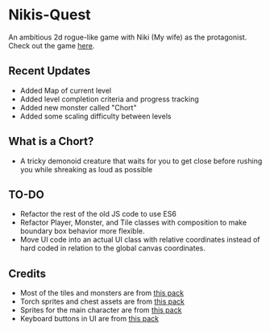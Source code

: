 # Nikis-Quest
An ambitious 2d rogue-like game with Niki (My wife) as the protagonist.
<br>
Check out the game <a href="https://keymaster777.github.io/Nikis-Quest/" target="_blank">here</a>.

## Recent Updates
- Added Map of current level
- Added level completion criteria and progress tracking
- Added new monster called "Chort"
- Added some scaling difficulty between levels
## What is a Chort?
- A tricky demonoid creature that waits for you to get close before rushing you while shreaking as loud as possible
## TO-DO
- Refactor the rest of the old JS code to use ES6
- Refactor Player, Monster, and Tile classes with composition to make boundary box behavior more flexible.
- Move UI code into an actual UI class with relative coordinates instead of hard coded in relation to the global canvas coordinates.
## Credits
- Most of the tiles and monsters are from [this pack](https://0x72.itch.io/dungeontileset-ii)
- Torch sprites and chest assets are from [this pack](https://pixel-poem.itch.io/dungeon-assetpuck)
- Sprites for the main character are from [this pack](https://ansimuz.itch.io/legend-of-faune)
- Keyboard buttons in UI are from [this pack](https://beamedeighth.itch.io/simplekeys-animated-pixel-keyboard-keys)

